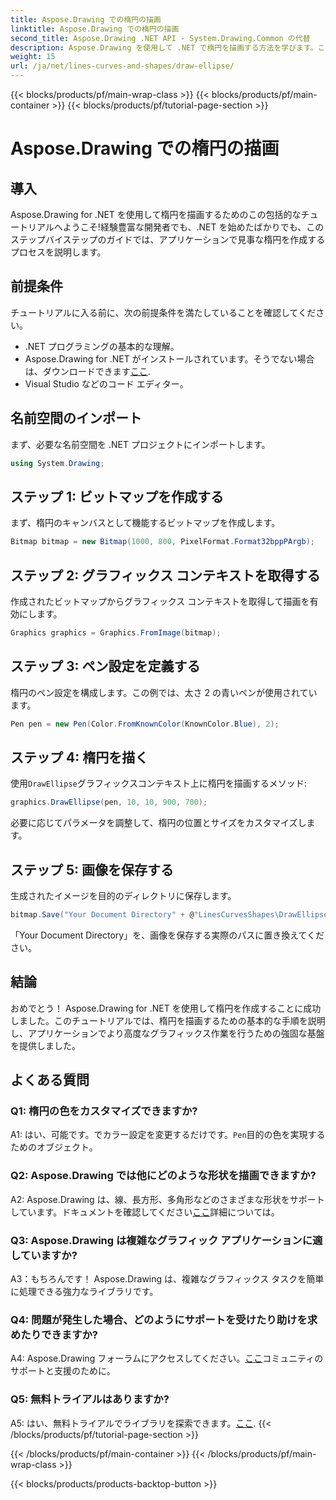 ```yaml
---
title: Aspose.Drawing での楕円の描画
linktitle: Aspose.Drawing での楕円の描画
second_title: Aspose.Drawing .NET API - System.Drawing.Common の代替
description: Aspose.Drawing を使用して .NET で楕円を描画する方法を学びます。このステップバイステップのチュートリアルに従って、美しいグラフィックスを簡単に作成してください。
weight: 15
url: /ja/net/lines-curves-and-shapes/draw-ellipse/
---
```


{{< blocks/products/pf/main-wrap-class >}}
{{< blocks/products/pf/main-container >}}
{{< blocks/products/pf/tutorial-page-section >}}

# Aspose.Drawing での楕円の描画

## 導入

Aspose.Drawing for .NET を使用して楕円を描画するためのこの包括的なチュートリアルへようこそ!経験豊富な開発者でも、.NET を始めたばかりでも、このステップバイステップのガイドでは、アプリケーションで見事な楕円を作成するプロセスを説明します。

## 前提条件

チュートリアルに入る前に、次の前提条件を満たしていることを確認してください。

- .NET プログラミングの基本的な理解。
-  Aspose.Drawing for .NET がインストールされています。そうでない場合は、ダウンロードできます[ここ](https://releases.aspose.com/drawing/net/).
- Visual Studio などのコード エディター。

## 名前空間のインポート

まず、必要な名前空間を .NET プロジェクトにインポートします。

```csharp
using System.Drawing;
```

## ステップ 1: ビットマップを作成する

まず、楕円のキャンバスとして機能するビットマップを作成します。

```csharp
Bitmap bitmap = new Bitmap(1000, 800, PixelFormat.Format32bppPArgb);
```

## ステップ 2: グラフィックス コンテキストを取得する

作成されたビットマップからグラフィックス コンテキストを取得して描画を有効にします。

```csharp
Graphics graphics = Graphics.FromImage(bitmap);
```

## ステップ 3: ペン設定を定義する

楕円のペン設定を構成します。この例では、太さ 2 の青いペンが使用されています。

```csharp
Pen pen = new Pen(Color.FromKnownColor(KnownColor.Blue), 2);
```

## ステップ 4: 楕円を描く

使用`DrawEllipse`グラフィックスコンテキスト上に楕円を描画するメソッド:

```csharp
graphics.DrawEllipse(pen, 10, 10, 900, 700);
```

必要に応じてパラメータを調整して、楕円の位置とサイズをカスタマイズします。

## ステップ 5: 画像を保存する

生成されたイメージを目的のディレクトリに保存します。

```csharp
bitmap.Save("Your Document Directory" + @"LinesCurvesShapes\DrawEllipse_out.png");
```

「Your Document Directory」を、画像を保存する実際のパスに置き換えてください。

## 結論

おめでとう！ Aspose.Drawing for .NET を使用して楕円を作成することに成功しました。このチュートリアルでは、楕円を描画するための基本的な手順を説明し、アプリケーションでより高度なグラフィックス作業を行うための強固な基盤を提供しました。

## よくある質問

### Q1: 楕円の色をカスタマイズできますか?

 A1: はい、可能です。でカラー設定を変更するだけです。`Pen`目的の色を実現するためのオブジェクト。

### Q2: Aspose.Drawing では他にどのような形状を描画できますか?

 A2: Aspose.Drawing は、線、長方形、多角形などのさまざまな形状をサポートしています。ドキュメントを確認してください[ここ](https://reference.aspose.com/drawing/net/)詳細については。

### Q3: Aspose.Drawing は複雑なグラフィック アプリケーションに適していますか?

A3：もちろんです！ Aspose.Drawing は、複雑なグラフィックス タスクを簡単に処理できる強力なライブラリです。

### Q4: 問題が発生した場合、どのようにサポートを受けたり助けを求めたりできますか?

 A4: Aspose.Drawing フォーラムにアクセスしてください。[ここ](https://forum.aspose.com/c/diagram/17)コミュニティのサポートと支援のために。

### Q5: 無料トライアルはありますか?

 A5: はい、無料トライアルでライブラリを探索できます。[ここ](https://releases.aspose.com/).
{{< /blocks/products/pf/tutorial-page-section >}}

{{< /blocks/products/pf/main-container >}}
{{< /blocks/products/pf/main-wrap-class >}}

{{< blocks/products/products-backtop-button >}}
